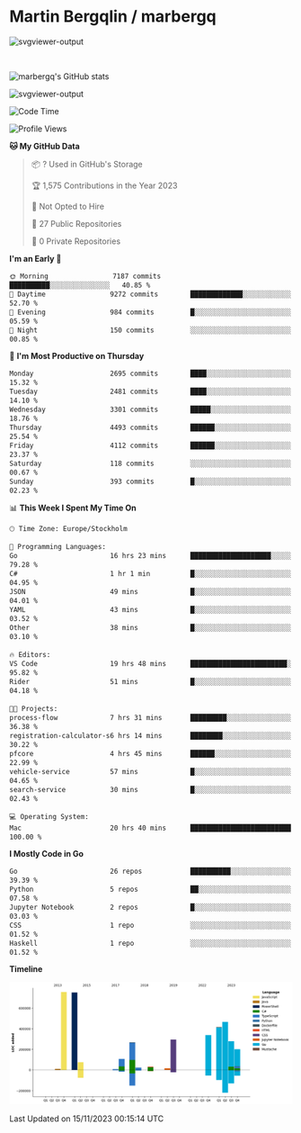# Martin Bergqlin / marbergq

![svgviewer-output](https://user-images.githubusercontent.com/2405410/206014777-22d41ecb-c24f-421d-b7d9-bba2cb5bb0de.svg)

<br>

<!--- [![Martin's Week](https://github-readme-stats.vercel.app/api/wakatime?username=marbergq&theme=dark)](https://github.com/anuraghazra/github-readme-stats) -->

![marbergq's GitHub stats](https://github-readme-stats.vercel.app/api?username=marbergq&count_private=true&show_icons=true)

![svgviewer-output](https://wakatime.com/badge/user/3f0a2069-6683-4e19-9a4a-7d21ea815067.svg)

<!--START_SECTION:waka-->
![Code Time](http://img.shields.io/badge/Code%20Time-3%2C505%20hrs%2024%20mins-blue)

![Profile Views](http://img.shields.io/badge/Profile%20Views-0-blue)

**🐱 My GitHub Data** 

> 📦 ? Used in GitHub's Storage 
 > 
> 🏆 1,575 Contributions in the Year 2023
 > 
> 🚫 Not Opted to Hire
 > 
> 📜 27 Public Repositories 
 > 
> 🔑 0 Private Repositories 
 > 
**I'm an Early 🐤** 

```text
🌞 Morning                7187 commits        ██████████░░░░░░░░░░░░░░░   40.85 % 
🌆 Daytime                9272 commits        █████████████░░░░░░░░░░░░   52.70 % 
🌃 Evening                984 commits         █░░░░░░░░░░░░░░░░░░░░░░░░   05.59 % 
🌙 Night                  150 commits         ░░░░░░░░░░░░░░░░░░░░░░░░░   00.85 % 
```
📅 **I'm Most Productive on Thursday** 

```text
Monday                   2695 commits        ████░░░░░░░░░░░░░░░░░░░░░   15.32 % 
Tuesday                  2481 commits        ████░░░░░░░░░░░░░░░░░░░░░   14.10 % 
Wednesday                3301 commits        █████░░░░░░░░░░░░░░░░░░░░   18.76 % 
Thursday                 4493 commits        ██████░░░░░░░░░░░░░░░░░░░   25.54 % 
Friday                   4112 commits        ██████░░░░░░░░░░░░░░░░░░░   23.37 % 
Saturday                 118 commits         ░░░░░░░░░░░░░░░░░░░░░░░░░   00.67 % 
Sunday                   393 commits         █░░░░░░░░░░░░░░░░░░░░░░░░   02.23 % 
```


📊 **This Week I Spent My Time On** 

```text
🕑︎ Time Zone: Europe/Stockholm

💬 Programming Languages: 
Go                       16 hrs 23 mins      ████████████████████░░░░░   79.28 % 
C#                       1 hr 1 min          █░░░░░░░░░░░░░░░░░░░░░░░░   04.95 % 
JSON                     49 mins             █░░░░░░░░░░░░░░░░░░░░░░░░   04.01 % 
YAML                     43 mins             █░░░░░░░░░░░░░░░░░░░░░░░░   03.52 % 
Other                    38 mins             █░░░░░░░░░░░░░░░░░░░░░░░░   03.10 % 

🔥 Editors: 
VS Code                  19 hrs 48 mins      ████████████████████████░   95.82 % 
Rider                    51 mins             █░░░░░░░░░░░░░░░░░░░░░░░░   04.18 % 

🐱‍💻 Projects: 
process-flow             7 hrs 31 mins       █████████░░░░░░░░░░░░░░░░   36.38 % 
registration-calculator-s6 hrs 14 mins       ████████░░░░░░░░░░░░░░░░░   30.22 % 
pfcore                   4 hrs 45 mins       ██████░░░░░░░░░░░░░░░░░░░   22.99 % 
vehicle-service          57 mins             █░░░░░░░░░░░░░░░░░░░░░░░░   04.65 % 
search-service           30 mins             █░░░░░░░░░░░░░░░░░░░░░░░░   02.43 % 

💻 Operating System: 
Mac                      20 hrs 40 mins      █████████████████████████   100.00 % 
```

**I Mostly Code in Go** 

```text
Go                       26 repos            ██████████░░░░░░░░░░░░░░░   39.39 % 
Python                   5 repos             ██░░░░░░░░░░░░░░░░░░░░░░░   07.58 % 
Jupyter Notebook         2 repos             █░░░░░░░░░░░░░░░░░░░░░░░░   03.03 % 
CSS                      1 repo              ░░░░░░░░░░░░░░░░░░░░░░░░░   01.52 % 
Haskell                  1 repo              ░░░░░░░░░░░░░░░░░░░░░░░░░   01.52 % 
```



**Timeline**

![Lines of Code chart](https://raw.githubusercontent.com/marbergq/marbergq/main/assets/bar_graph.png)


 Last Updated on 15/11/2023 00:15:14 UTC
<!--END_SECTION:waka-->
